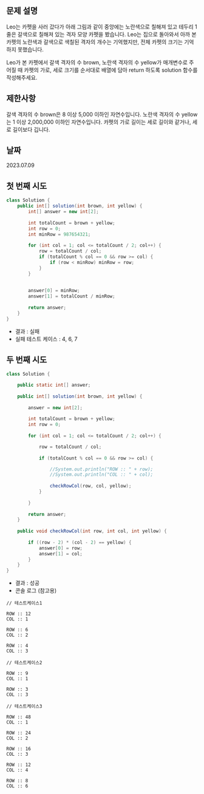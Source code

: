 ## 문제 설명
Leo는 카펫을 사러 갔다가 아래 그림과 같이 중앙에는 노란색으로 칠해져 있고 테두리 1줄은 갈색으로 칠해져 있는 격자 모양 카펫을 봤습니다.
Leo는 집으로 돌아와서 아까 본 카펫의 노란색과 갈색으로 색칠된 격자의 개수는 기억했지만, 전체 카펫의 크기는 기억하지 못했습니다.

Leo가 본 카펫에서 갈색 격자의 수 brown, 노란색 격자의 수 yellow가 매개변수로 주어질 때 카펫의 가로, 세로 크기를 순서대로 배열에 담아 return 하도록 solution 함수를 작성해주세요.

## 제한사항
갈색 격자의 수 brown은 8 이상 5,000 이하인 자연수입니다.
노란색 격자의 수 yellow는 1 이상 2,000,000 이하인 자연수입니다.
카펫의 가로 길이는 세로 길이와 같거나, 세로 길이보다 깁니다.

## 날짜
2023.07.09

## 첫 번째 시도
```java
class Solution {
    public int[] solution(int brown, int yellow) {
        int[] answer = new int[2];
        
        int totalCount = brown + yellow;
        int row = 0;
        int minRow = 987654321; 
        
        for (int col = 1; col <= totalCount / 2; col++) {
            row = totalCount / col;
            if (totalCount % col == 0 && row >= col) {
                if (row < minRow) minRow = row;
            }
        }
        
    
        answer[0] = minRow;
        answer[1] = totalCount / minRow;
        
        return answer;
    }
}
```
- 결과 : 실패
- 실패 테스트 케이스 : 4, 6, 7

## 두 번째 시도
```java
class Solution {

    public static int[] answer;
    
    public int[] solution(int brown, int yellow) {
       
        answer = new int[2];
        
        int totalCount = brown + yellow;
        int row = 0;
        
        for (int col = 1; col <= totalCount / 2; col++) {

            row = totalCount / col;
            
            if (totalCount % col == 0 && row >= col) {

                //System.out.println("ROW :: " + row);
                //System.out.println("COL :: " + col);
                
                checkRowCol(row, col, yellow);
            }
            
        }
        
        return answer;
    }
    
    public void checkRowCol(int row, int col, int yellow) {
        
        if ((row - 2) * (col - 2) == yellow) {
            answer[0] = row;
            answer[1] = col;            
        }
    }
}
```

- 결과 : 성공
- 콘솔 로그 (참고용)
```
// 테스트케이스1

ROW :: 12
COL :: 1

ROW :: 6
COL :: 2

ROW :: 4
COL :: 3

// 테스트케이스2

ROW :: 9
COL :: 1

ROW :: 3
COL :: 3

// 테스트케이스3

ROW :: 48
COL :: 1

ROW :: 24
COL :: 2

ROW :: 16
COL :: 3

ROW :: 12
COL :: 4

ROW :: 8
COL :: 6
```